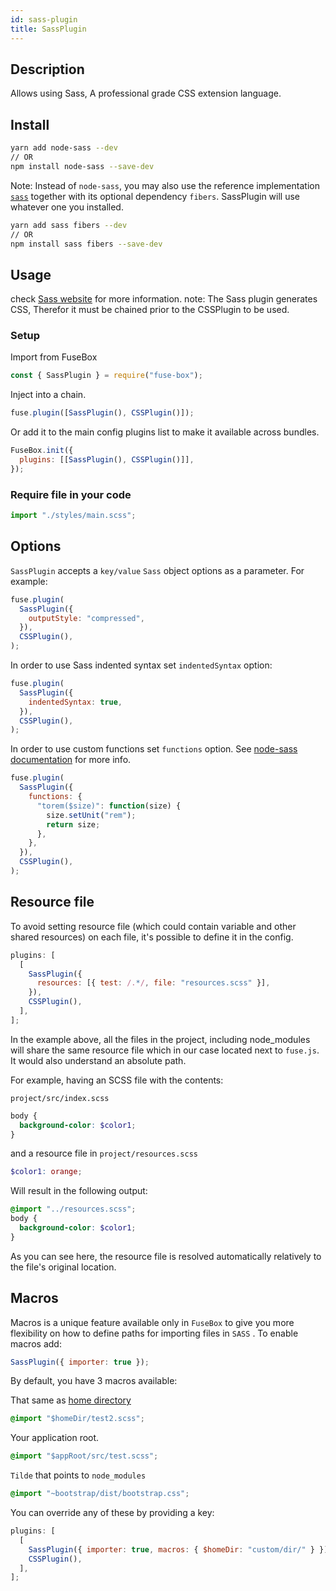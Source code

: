 ```yaml
---
id: sass-plugin
title: SassPlugin
---
```


## Description

Allows using Sass, A professional grade CSS extension language.

## Install

```bash
yarn add node-sass --dev
// OR
npm install node-sass --save-dev
```

Note: Instead of `node-sass`, you may also use the reference implementation 
[`sass`](https://github.com/sass/dart-sass) together with its optional
dependency `fibers`. SassPlugin will use whatever one you installed.

```bash
yarn add sass fibers --dev
// OR
npm install sass fibers --save-dev
```

## Usage

check [Sass website](http://sass-lang.com/) for more information. note: The Sass
plugin generates CSS, Therefor it must be chained prior to the CSSPlugin to be
used.

### Setup

Import from FuseBox

```js
const { SassPlugin } = require("fuse-box");
```

Inject into a chain.

```js
fuse.plugin([SassPlugin(), CSSPlugin()]);
```

Or add it to the main config plugins list to make it available across bundles.

```js
FuseBox.init({
  plugins: [[SassPlugin(), CSSPlugin()]],
});
```

### Require file in your code

```js
import "./styles/main.scss";
```

## Options

`SassPlugin` accepts a `key/value` `Sass` object options as a parameter. For
example:

```js
fuse.plugin(
  SassPlugin({
    outputStyle: "compressed",
  }),
  CSSPlugin(),
);
```

In order to use Sass indented syntax set `indentedSyntax` option:

```js
fuse.plugin(
  SassPlugin({
    indentedSyntax: true,
  }),
  CSSPlugin(),
);
```

In order to use custom functions set `functions` option. See
[node-sass documentation](https://github.com/sass/node-sass) for more info.

```js
fuse.plugin(
  SassPlugin({
    functions: {
      "torem($size)": function(size) {
        size.setUnit("rem");
        return size;
      },
    },
  }),
  CSSPlugin(),
);
```

## Resource file

To avoid setting resource file (which could contain variable and other shared
resources) on each file, it's possible to define it in the config.

```js
plugins: [
  [
    SassPlugin({
      resources: [{ test: /.*/, file: "resources.scss" }],
    }),
    CSSPlugin(),
  ],
];
```

In the example above, all the files in the project, including node_modules will
share the same resource file which in our case located next to `fuse.js`. It
would also understand an absolute path.

For example, having an SCSS file with the contents:

`project/src/index.scss`

```scss
body {
  background-color: $color1;
}
```

and a resource file in `project/resources.scss`

```scss
$color1: orange;
```

Will result in the following output:

```scss
@import "../resources.scss";
body {
  background-color: $color1;
}
```

As you can see here, the resource file is resolved automatically relatively to
the file's original location.

## Macros

Macros is a unique feature available only in `FuseBox` to give you more
flexibility on how to define paths for importing files in `SASS` . To enable
macros add:

```js
SassPlugin({ importer: true });
```

By default, you have 3 macros available:

That same as [home directory](#home-directory)

```css
@import "$homeDir/test2.scss";
```

Your application root.

```css
@import "$appRoot/src/test.scss";
```

`Tilde` that points to `node_modules`

```css
@import "~bootstrap/dist/bootstrap.css";
```

You can override any of these by providing a key:

```js
plugins: [
  [
    SassPlugin({ importer: true, macros: { $homeDir: "custom/dir/" } }),
    CSSPlugin(),
  ],
];
```
